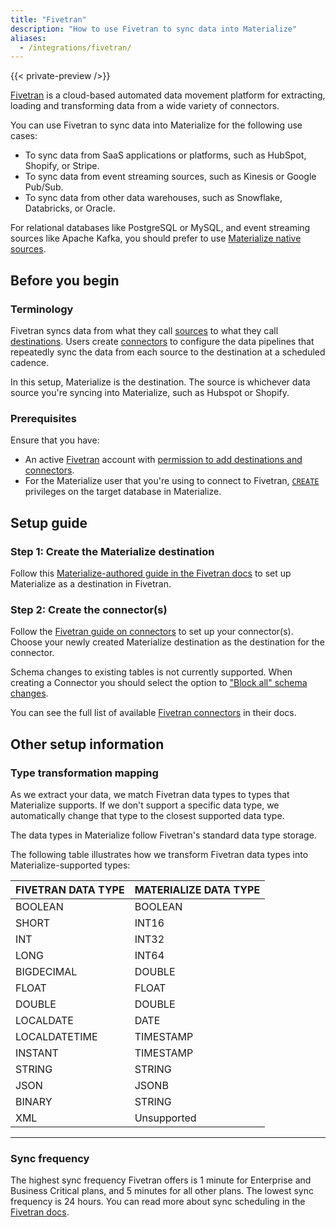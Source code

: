 ```yaml
---
title: "Fivetran"
description: "How to use Fivetran to sync data into Materialize"
aliases:
  - /integrations/fivetran/
---
```


{{< private-preview />}}

[Fivetran](https://www.fivetran.com/) is a cloud-based automated data movement platform for
extracting, loading and transforming data from a wide variety of connectors.

You can use Fivetran to sync data into Materialize for the following use cases:
- To sync data from SaaS applications or platforms, such as HubSpot, Shopify, or Stripe.
- To sync data from event streaming sources, such as Kinesis or Google Pub/Sub.
- To sync data from other data warehouses, such as Snowflake, Databricks, or Oracle.

For relational databases like PostgreSQL or MySQL, and event streaming sources like Apache Kafka,
you should prefer to use [Materialize native sources](/sql/create-source/).

## Before you begin
### Terminology
Fivetran syncs data from what they call
[sources](https://fivetran.com/docs/getting-started/glossary#source) to what they call
[destinations](https://fivetran.com/docs/getting-started/glossary#destination). Users create
[connectors](https://fivetran.com/docs/getting-started/glossary#connector) to configure the data
pipelines that repeatedly sync the data from each source to the destination at a scheduled cadence.

In this setup, Materialize is the destination. The source is whichever data source you're syncing
into Materialize, such as Hubspot or Shopify.

### Prerequisites
Ensure that you have:
- An active [Fivetran](https://www.fivetran.com/) account with
[permission to add destinations and connectors](https://fivetran.com/docs/using-fivetran/fivetran-dashboard/account-management/role-based-access-control#legacyandnewrbacmodel).
- For the Materialize user that you're using to connect to Fivetran,
[`CREATE`](/security/appendix/appendix-privileges/) privileges on the
target database in Materialize.

## Setup guide
### Step 1: Create the Materialize destination
Follow this
[Materialize-authored guide in the Fivetran docs](https://fivetran.com/docs/destinations/materialize/setup-guide#materializesetupguide) to set up Materialize as a destination in Fivetran.

### Step 2: Create the connector(s)
Follow the
[Fivetran guide on connectors](https://fivetran.com/docs/using-fivetran/fivetran-dashboard/connectors#overview)
to set up your connector(s). Choose your newly created Materialize destination as the destination
for the connector.

Schema changes to existing tables is not currently supported. When creating a Connector you should
select the option to
["Block all" schema changes](https://fivetran.com/docs/using-fivetran/fivetran-dashboard/connectors/schema#defineschemachangehandlingsettings).

You can see the full list of available [Fivetran connectors](https://fivetran.com/docs/connectors)
in their docs.

## Other setup information
### Type transformation mapping
As we extract your data, we match Fivetran data types to types that Materialize supports. If we don't
support a specific data type, we automatically change that type to the closest supported data type.

The data types in Materialize follow Fivetran's standard data type storage.

The following table illustrates how we transform Fivetran data types into Materialize-supported
types:

| FIVETRAN DATA TYPE | MATERIALIZE DATA TYPE |
|--------------------|-----------------------|
| BOOLEAN            | BOOLEAN               |
| SHORT              | INT16                 |
| INT                | INT32                 |
| LONG               | INT64                 |
| BIGDECIMAL         | DOUBLE                |
| FLOAT              | FLOAT                 |
| DOUBLE             | DOUBLE                |
| LOCALDATE          | DATE                  |
| LOCALDATETIME      | TIMESTAMP             |
| INSTANT            | TIMESTAMP             |
| STRING             | STRING                |
| JSON               | JSONB                 |
| BINARY             | STRING                |
| XML                | Unsupported           |

----

### Sync frequency
The highest sync frequency Fivetran offers is 1 minute for Enterprise and Business Critical plans,
and 5 minutes for all other plans. The lowest sync frequency is 24 hours. You can read more about
sync scheduling in the
[Fivetran docs](https://fivetran.com/docs/core-concepts/syncoverview#syncfrequencyandscheduling).
